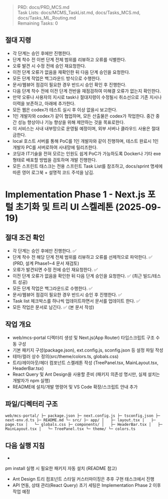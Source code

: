 > PRD: docs/PRD_MCS.md  
> Task Lists: docs/MCMS_TaskList.md, docs/Tasks_MCS.md, docs/Tasks_ML_Routing.md  
> Remaining Tasks: 0

## 절대 지령
- 각 단계는 승인 후에만 진행한다.
- 단계 착수 전 이번 단계 전체 범위를 리뷰하고 오류를 식별한다.
- 오류 발견 시 수정 전에 승인 재요청한다.
- 이전 단계 오류가 없음을 재확인한 뒤 다음 단계 승인을 요청한다.
- 모든 단계 작업은 백그라운드 방식으로 수행한다.
- 문서/웹뷰어 점검이 필요한 경우 반드시 승인 확인 후 진행한다.
- 다음 단계 착수 전에 이전 단계 전반을 재점검하여 미해결 오류가 없는지 확인한다.
- 만약 오류나 사용자의 지시로 task나 절대지령이 수정될시 취소선으로 기존 지시나 이력을 보존하고, 아래에 추가한다.
- 모든 웹은 codex가 테스트 실시 후 이상 없을시 보고한다.
- 1인 개발자와 codex가 같이 협업하며, 모든 산출물은 codex가 작업한다. 중간 중간 성능 향상이나 기능 향상을 위해 제안하는 것을 목표로한다.
- 이 서비스는 사내 내부망으로 운영될 예정이며, 외부 서버나 클라우드 사용은 절대 금한다.
- local 호스트 서버를 통해 PoC를 1인 개발자와 같이 진행하며, 테스트 완료시 1인 개발자 PC를 서버로하여 사내망에 릴리즈한다.
- 코딩과 IT기술을 전혀 모르는 인원도 쉽게 PoC가 가능하도록 Docker나 기타 exe 형태로 배포할 방법을 검토하며 개발 진행한다.
- 모든 스프린트 태스크는 전용 스프린트 Task List를 참조하고, docs/sprint 명세에 따른 영어 로그북 + 설명적 코드 주석을 남김.
# Implementation Phase 1 - Next.js 포털 초기화 및 트리 UI 스켈레톤 (2025-09-19)

## 절대 조건 확인
- 각 단계는 승인 후에만 진행한다. ✅
- 단계 착수 전 해당 단계 전체 범위를 리뷰하고 오류를 선제적으로 파악한다. ✅ (PRD, 설계 Phase1~4 문서 재검토)
- 오류가 발견되면 수정 전에 승인 재요청한다. ✅
- 이전 단계 오류가 없음을 확인한 뒤 다음 단계 승인을 요청한다. ✅ (최근 빌드/테스트 성공)
- 모든 단계 작업은 백그라운드로 수행한다. ✅
- 문서/웹뷰어 점검이 필요한 경우 반드시 승인 후 진행한다. ✅
- Task list 체크박스를 하나씩 업데이트하면서 문서를 업데이트 한다. ✅
- 모든 작업은 문서로 남긴다. ✅ (본 문서 작성)

## 작업 개요
- web/mcs-portal 디렉터리 생성 및 Next.js(App Router) 타입스크립트 구조 수동 구성
- 기본 패키지 구성(package.json), 
ext.config.js, 	sconfig.json 등 설정 파일 작성
- 테마/컬러 상수 정의(src/theme/colors.ts, globals.css)
- 트리/레이아웃/헤더 컴포넌트 스켈레톤 작성 (TreePanel.tsx, MainLayout.tsx, HeaderBar.tsx)
- React Query 및 Ant Design을 사용할 준비 (패키지 의존성 명시만, 실제 설치는 개발자가 npm 실행)
- README에 설치/개발 명령어 및 VS Code 확장/스크립트 안내 추가

## 파일/디렉터리 구조
`
web/mcs-portal/
 ├─ package.json
 ├─ next.config.js
 ├─ tsconfig.json
 ├─ next-env.d.ts
 ├─ README.md
 └─ src/
     ├─ app/
     │   ├─ layout.tsx
     │   ├─ page.tsx
     │   └─ globals.css
     ├─ components/
     │   ├─ HeaderBar.tsx
     │   ├─ MainLayout.tsx
     │   └─ TreePanel.tsx
     └─ theme/
         └─ colors.ts
`

## 다음 실행 지침
- 
pm install 실행 시 필요한 패키지 자동 설치 (README 참고)
- Ant Design 트리 컴포넌트 스타일 커스터마이징은 추후 구현 태스크에서 진행
- API 연동, 상태 관리(React Query) 초기 세팅은 Implementation Phase 2 이후 작업 예정


